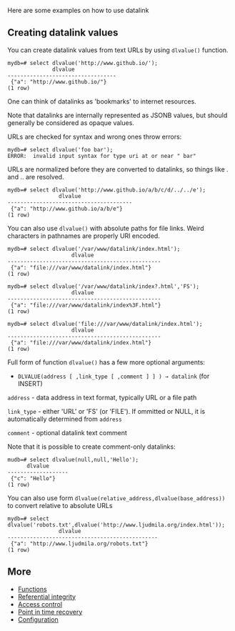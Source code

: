 Here are some examples on how to use datalink

Creating datalink values
------------------------

You can create datalink values from text URLs by using `dlvalue()` function.

    mydb=# select dlvalue('http://www.github.io/');
                  dlvalue              
    ----------------------------------
     {"a": "http://www.github.io/"}
    (1 row)

One can think of datalinks as 'bookmarks' to internet resources.

Note that datalinks are internally represented as JSONB values, but should generally be considered as opaque values.

URLs are checked for syntax and wrong ones throw errors:

    mydb=# select dlvalue('foo bar');
    ERROR:  invalid input syntax for type uri at or near " bar"

URLs are normalized before they are converted to datalinks, so things like . and .. are resolved.

    mydb=# select dlvalue('http://www.github.io/a/b/c/d/../../e');
                    dlvalue                
    ---------------------------------------
     {"a": "http://www.github.io/a/b/e"}
    (1 row)

You can also use `dlvalue()` with absolute paths for file links. 
Weird characters in pathnames are properly URI encoded.

    mydb=# select dlvalue('/var/www/datalink/index.html');
                        dlvalue                     
    ------------------------------------------------
     {"a": "file:///var/www/datalink/index.html"}
    (1 row)

    mydb=# select dlvalue('/var/www/datalink/index?.html','FS');
                        dlvalue                     
    ------------------------------------------------
     {"a": "file:///var/www/datalink/index%3F.html"}
    (1 row)

    mydb=# select dlvalue('file:///var/www/datalink/index.html');
                        dlvalue                     
    ------------------------------------------------
     {"a": "file:///var/www/datalink/index.html"}
    (1 row)

Full form of function `dlvalue()` has a few more optional arguments:

- `DLVALUE(address [ ,link_type [ ,comment ] ] ) → datalink` (for INSERT)

`address`   - data address in text format, typically URL or a file path

`link_type` - either 'URL' or 'FS' (or 'FILE'). If ommitted or NULL, it is automatically determined from `address`

`comment`   - optional datalink text comment

Note that it is possible to create comment-only datalinks:

    mudb=# select dlvalue(null,null,'Hello');
          dlvalue      
    -------------------
     {"c": "Hello"}
    (1 row)


You can also use form `dlvalue(relative_address,dlvalue(base_address))` to convert relative to absolute URLs

    mydb=# select dlvalue('robots.txt',dlvalue('http://www.ljudmila.org/index.html'));
                    dlvalue                    
    -----------------------------------------------
     {"a": "http://www.ljudmila.org/robots.txt"}
    (1 row)


More
----
- [Functions](functions.md)
- [Referential integrity](integrity.md)
- [Access control](access.md)
- [Point in time recovery](recovery.md)
- [Configuration](configuration.md)




